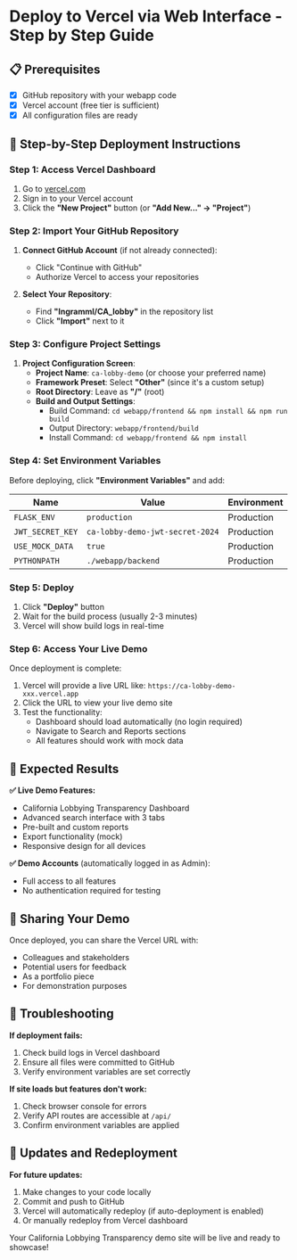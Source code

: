 # Deploy to Vercel via Web Interface - Step by Step Guide

## 📋 Prerequisites
- [x] GitHub repository with your webapp code
- [x] Vercel account (free tier is sufficient)
- [x] All configuration files are ready

## 🚀 Step-by-Step Deployment Instructions

### Step 1: Access Vercel Dashboard
1. Go to [vercel.com](https://vercel.com)
2. Sign in to your Vercel account
3. Click the **"New Project"** button (or **"Add New..." → "Project"**)

### Step 2: Import Your GitHub Repository
1. **Connect GitHub Account** (if not already connected):
   - Click "Continue with GitHub"
   - Authorize Vercel to access your repositories

2. **Select Your Repository**:
   - Find **"Ingramml/CA_lobby"** in the repository list
   - Click **"Import"** next to it

### Step 3: Configure Project Settings
1. **Project Configuration Screen**:
   - **Project Name**: `ca-lobby-demo` (or choose your preferred name)
   - **Framework Preset**: Select **"Other"** (since it's a custom setup)
   - **Root Directory**: Leave as **"/"** (root)
   - **Build and Output Settings**:
     - Build Command: `cd webapp/frontend && npm install && npm run build`
     - Output Directory: `webapp/frontend/build`
     - Install Command: `cd webapp/frontend && npm install`

### Step 4: Set Environment Variables
Before deploying, click **"Environment Variables"** and add:

| Name | Value | Environment |
|------|-------|-------------|
| `FLASK_ENV` | `production` | Production |
| `JWT_SECRET_KEY` | `ca-lobby-demo-jwt-secret-2024` | Production |
| `USE_MOCK_DATA` | `true` | Production |
| `PYTHONPATH` | `./webapp/backend` | Production |

### Step 5: Deploy
1. Click **"Deploy"** button
2. Wait for the build process (usually 2-3 minutes)
3. Vercel will show build logs in real-time

### Step 6: Access Your Live Demo
Once deployment is complete:
1. Vercel will provide a live URL like: `https://ca-lobby-demo-xxx.vercel.app`
2. Click the URL to view your live demo site
3. Test the functionality:
   - Dashboard should load automatically (no login required)
   - Navigate to Search and Reports sections
   - All features should work with mock data

## 🎯 Expected Results

**✅ Live Demo Features:**
- California Lobbying Transparency Dashboard
- Advanced search interface with 3 tabs
- Pre-built and custom reports
- Export functionality (mock)
- Responsive design for all devices

**✅ Demo Accounts** (automatically logged in as Admin):
- Full access to all features
- No authentication required for testing

## 📱 Sharing Your Demo

Once deployed, you can share the Vercel URL with:
- Colleagues and stakeholders
- Potential users for feedback
- As a portfolio piece
- For demonstration purposes

## 🔧 Troubleshooting

**If deployment fails:**
1. Check build logs in Vercel dashboard
2. Ensure all files were committed to GitHub
3. Verify environment variables are set correctly

**If site loads but features don't work:**
1. Check browser console for errors
2. Verify API routes are accessible at `/api/`
3. Confirm environment variables are applied

## 🔄 Updates and Redeployment

**For future updates:**
1. Make changes to your code locally
2. Commit and push to GitHub
3. Vercel will automatically redeploy (if auto-deployment is enabled)
4. Or manually redeploy from Vercel dashboard

Your California Lobbying Transparency demo site will be live and ready to showcase!